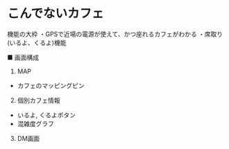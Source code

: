# こんでないカフェ

機能の大枠
・GPSで近場の電源が使えて、かつ座れるカフェがわかる
・席取り(いるよ、くるよ)機能


■ 画面構成
1. MAP
 - カフェのマッピングピン
2. 個別カフェ情報
 - いるよ, くるよボタン
 - 混雑度グラフ
3. DM画面
